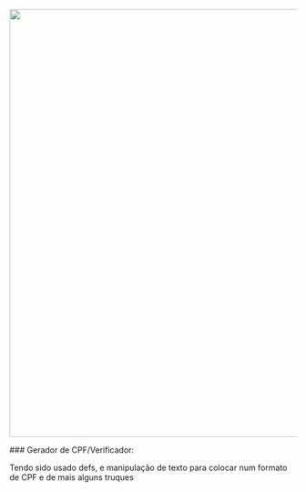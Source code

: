 <div align="center">

[<img src="https://images-ext-1.discordapp.net/external/IXJF-6QCnbkHkgIG2X60_Iwd8WVs9pg2W7-o4oLdOxY/https/tiinside.com.br/wp-content/uploads/2020/02/cpf.jpg?format=webp&width=255&height=159ex=669aa7b5&is=66995635&hm=7502dd555f93805cdc749a01cf97f4a93386d4ec62faa0ab4521a92a2977166c&format=webp&quality=lossless&width=472&height=314&" width="750" />](https://images-ext-1.discordapp.net/external/IXJF-6QCnbkHkgIG2X60_Iwd8WVs9pg2W7-o4oLdOxY/https/tiinside.com.br/wp-content/uploads/2020/02/cpf.jpg?format=webp&width=255&height=159)

</div>
### Gerador de CPF/Verificador:

Tendo sido usado defs, e manipulação de texto para colocar num formato de CPF e de mais alguns truques 


